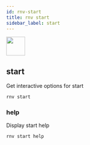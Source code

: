 ```yaml
---
id: rnv-start
title: rnv start
sidebar_label: start
---
```


<img src="https://renative.org/img/ic_cli.png" width=50 height=50 />

## start

Get interactive options for start

```bash
rnv start
```

### help

Display start help

```bash
rnv start help
```
